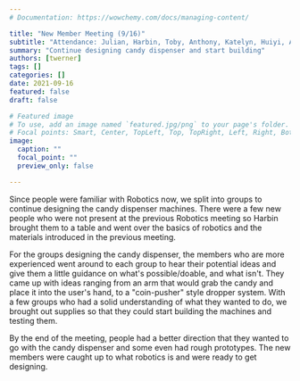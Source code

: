 ```yaml
---
# Documentation: https://wowchemy.com/docs/managing-content/

title: "New Member Meeting (9/16)"
subtitle: "Attendance: Julian, Harbin, Toby, Anthony, Katelyn, Huiyi, Ava, Ehis, Juan, Ian, Peter"
summary: "Continue designing candy dispenser and start building"
authors: [twerner]
tags: []
categories: []
date: 2021-09-16
featured: false
draft: false

# Featured image
# To use, add an image named `featured.jpg/png` to your page's folder.
# Focal points: Smart, Center, TopLeft, Top, TopRight, Left, Right, BottomLeft, Bottom, BottomRight.
image:
  caption: ""
  focal_point: ""
  preview_only: false

---
```


Since people were familiar with Robotics now, we split into groups to continue designing the candy dispenser machines. There were a few new people who were not present at the previous Robotics meeting so Harbin brought them to a table and went over the basics of robotics and the materials introduced in the previous meeting. 

For the groups designing the candy dispenser, the members who are more experienced went around to each group to hear their potential ideas and give them a little guidance on what's possible/doable, and what isn't. They came up with ideas ranging from an arm that would grab the candy and place it into the user's hand, to a "coin-pusher" style dropper system. With a few groups who had a solid understanding of what they wanted to do, we brought out supplies so that they could start building the machines and testing them. 

By the end of the meeting, people had a better direction that they wanted to go with the candy dispenser and some even had rough prototypes. The new members were caught up to what robotics is and were ready to get designing.

